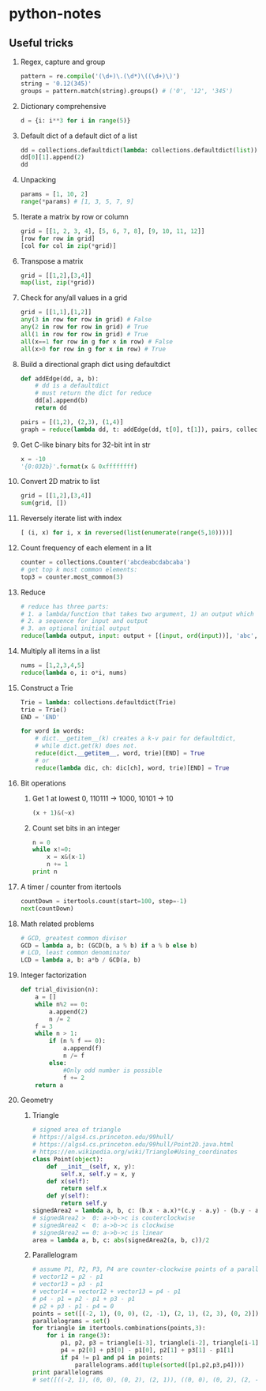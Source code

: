 # python-notes

## Useful tricks

1. Regex, capture and group
    ```python
    pattern = re.compile('(\d+)\.(\d*)\((\d+)\)')
    string = '0.12(345)'
    groups = pattern.match(string).groups() # ('0', '12', '345')
    ```
1. Dictionary comprehensive
    ```python
    d = {i: i**3 for i in range(5)}
    ```
1. Default dict of a default dict of a list
    ```python
    dd = collections.defaultdict(lambda: collections.defaultdict(list))
    dd[0][1].append(2)
    dd
    ```
1. Unpacking
    ```python
    params = [1, 10, 2]
    range(*params) # [1, 3, 5, 7, 9]
    ```
1. Iterate a matrix by row or column
    ```python
    grid = [[1, 2, 3, 4], [5, 6, 7, 8], [9, 10, 11, 12]]
    [row for row in grid]
    [col for col in zip(*grid)]
    ```
1. Transpose a matrix
    ```python
    grid = [[1,2],[3,4]]
    map(list, zip(*grid))
    ```
1. Check for any/all values in a grid
    ```python
    grid = [[1,1],[1,2]]
    any(3 in row for row in grid) # False
    any(2 in row for row in grid) # True
    all(1 in row for row in grid) # True
    all(x==1 for row in g for x in row) # False
    all(x>0 for row in g for x in row) # True
    ```
1. Build a directional graph dict using defaultdict
    ```python
    def addEdge(dd, a, b):
        # dd is a defaultdict
        # must return the dict for reduce
        dd[a].append(b)
        return dd
    
    pairs = [(1,2), (2,3), (1,4)]
    graph = reduce(lambda dd, t: addEdge(dd, t[0], t[1]), pairs, collections.defaultdict(list))
    ```
    
2. Get C-like binary bits for 32-bit int in str
    ```python
    x = -10
    '{0:032b}'.format(x & 0xffffffff)
    ```

3. Convert 2D matrix to list
   ```python
   grid = [[1,2],[3,4]]
   sum(grid, [])
   ```

4. Reversely iterate list with index
   ```python
   [ (i, x) for i, x in reversed(list(enumerate(range(5,10))))]
   ```
5. Count frequency of each element in a lit
   ```python
   counter = collections.Counter('abcdeabcdabcaba')
   # get top k most common elements:
   top3 = counter.most_common(3)
   ```
6. Reduce
   ```python
   # reduce has three parts:
   # 1. a lambda/function that takes two argument, 1) an output which will be the next input; 2) input.
   # 2. a sequence for input and output
   # 3. an optional initial output
   reduce(lambda output, input: output + [(input, ord(input))], 'abc', [])
   ```
6. Multiply all items in a list
    ```python
    nums = [1,2,3,4,5]
    reduce(lambda o, i: o*i, nums)
    ```
6. Construct a Trie
   ```python
   Trie = lambda: collections.defaultdict(Trie)
   trie = Trie()
   END = 'END'

   for word in words:
       # dict.__getitem__(k) creates a k-v pair for defaultdict,
       # while dict.get(k) does not.
       reduce(dict.__getitem__, word, trie)[END] = True
       # or
       reduce(lambda dic, ch: dic[ch], word, trie)[END] = True
   ```
7. Bit operations
    1. Get 1 at lowest 0, 110111 -> 1000, 10101 -> 10
        ```python
        (x + 1)&(~x)
        ```
    2. Count set bits in an integer
        ```python
        n = 0
        while x!=0:
            x = x&(x-1)
            n += 1
        print n
        ```
8. A timer / counter from itertools
    ```python
    countDown = itertools.count(start=100, step=-1)
    next(countDown)
    ```
9. Math related problems
    ```python
    # GCD, greatest common divisor
    GCD = lambda a, b: (GCD(b, a % b) if a % b else b)
    # LCD, least common denominator
    LCD = lambda a, b: a*b / GCD(a, b)
    ```
10. Integer factorization
    ```python
    def trial_division(n):
        a = []
        while n%2 == 0:
            a.append(2)
            n /= 2
        f = 3
        while n > 1:
            if (n % f == 0):
                a.append(f)
                n /= f
            else:
                #Only odd number is possible
                f += 2
        return a
    ```
11. Geometry
    1. Triangle
        ```python
        # signed area of triangle
        # https://algs4.cs.princeton.edu/99hull/
        # https://algs4.cs.princeton.edu/99hull/Point2D.java.html
        # https://en.wikipedia.org/wiki/Triangle#Using_coordinates
        class Point(object):
            def __init__(self, x, y):
                self.x, self.y = x, y
            def x(self):
                return self.x
            def y(self):
                return self.y
        signedArea2 = lambda a, b, c: (b.x - a.x)*(c.y - a.y) - (b.y - a.y)*(c.x - a.x)
        # signedArea2 >  0: a->b->c is couterclockwise
        # signedArea2 <  0: a->b->c is clockwise
        # signedArea2 == 0: a->b->c is linear
        area = lambda a, b, c: abs(signedArea2(a, b, c))/2
        ```
    2. Parallelogram
        ```python
        # assume P1, P2, P3, P4 are counter-clockwise points of a parallelogram
        # vector12 = p2 - p1
        # vector13 = p3 - p1
        # vector14 = vector12 + vector13 = p4 - p1
        # p4 - p1 = p2 - p1 + p3 - p1
        # p2 + p3 - p1 - p4 = 0
        points = set([(-2, 1), (0, 0), (2, -1), (2, 1), (2, 3), (0, 2)])
        parallelograms = set()
        for triangle in itertools.combinations(points,3):
            for i in range(3):
                p1, p2, p3 = triangle[i-3], triangle[i-2], triangle[i-1]
                p4 = p2[0] + p3[0] - p1[0], p2[1] + p3[1] - p1[1]
                if p4 != p1 and p4 in points:
                    parallelograms.add(tuple(sorted([p1,p2,p3,p4])))
        print parallelograms
        # set([((-2, 1), (0, 0), (0, 2), (2, 1)), ((0, 0), (0, 2), (2, -1), (2, 1)), ((0, 0), (0, 2), (2, 1), (2, 3))])
        ```
